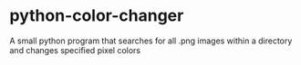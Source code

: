 # python-color-changer
A small python program that searches for all .png images within a directory and changes specified pixel colors
